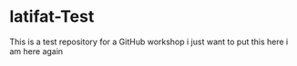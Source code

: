 # latifat-Test
This is a test repository for a GitHub workshop
i just want to put this here
i am here again
